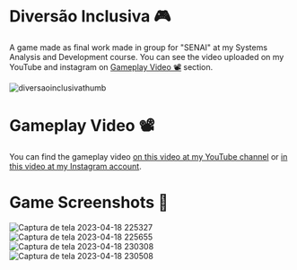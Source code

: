 # Diversão Inclusiva 🎮

A game made as final work made in group for "SENAI" at my Systems Analysis and Development course.
You can see the video uploaded on my YouTube and instagram on [Gameplay Video 📽️](#gameplay-video-%EF%B8%8F) section.

![diversaoinclusivathumb](https://github.com/monambike/diversaoinclusiva_construct/assets/35270174/a31bdb99-ae38-4962-a36a-750cf326bb10)

# Gameplay Video 📽️

You can find the gameplay video [on this video at my YouTube channel](https://www.youtube.com/watch?v=49rcFSyEFk0) or [in this video at my Instagram account](https://www.instagram.com/reel/CrKav5EMpvP/?utm_source=ig_web_copy_link&igshid=MTIyMzRjYmRlZg==).

# Game Screenshots 📸

![Captura de tela 2023-04-18 225327](https://github.com/monambike/diversaoinclusiva_construct/assets/35270174/a6b5ac50-c796-4f62-acc8-faae3a96907d)
![Captura de tela 2023-04-18 225655](https://github.com/monambike/diversaoinclusiva_construct/assets/35270174/a973cd3c-ef2e-4cb2-ae00-cb7690f09df6)
![Captura de tela 2023-04-18 230308](https://github.com/monambike/diversaoinclusiva_construct/assets/35270174/3680d03a-507f-4fd9-a6e8-49e800d39b22)
![Captura de tela 2023-04-18 230508](https://github.com/monambike/diversaoinclusiva_construct/assets/35270174/73f76790-76ed-4ad7-a24e-a6d68dedc176)
